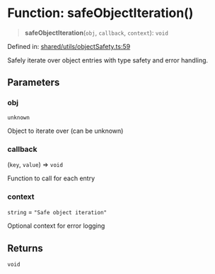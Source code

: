 # Function: safeObjectIteration()

> **safeObjectIteration**(`obj`, `callback`, `context`): `void`

Defined in: [shared/utils/objectSafety.ts:59](https://github.com/Nick2bad4u/Uptime-Watcher/blob/dca5483e793478722cd3e6e125cafcec5fc771f0/shared/utils/objectSafety.ts#L59)

Safely iterate over object entries with type safety and error handling.

## Parameters

### obj

`unknown`

Object to iterate over (can be unknown)

### callback

(`key`, `value`) => `void`

Function to call for each entry

### context

`string` = `"Safe object iteration"`

Optional context for error logging

## Returns

`void`
